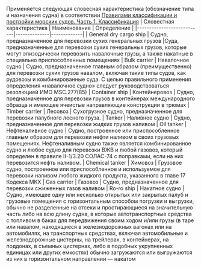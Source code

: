 Применяется следующая словесная характеристика (обозначение типа и назначения судна) в соответствии [Правилами классификации и постройки морских судов. Часть 1. Классификация](../reference/part1_classification.pdf#page=126)
| Словестная характеристика | Наименование | Определение |
|---------------------------|--------------|-------------|
| General dry cargo ship | Судно, предназначенное для перевозки сухих генеральных грузов |Суда, предназначенные для перевозки сухих генеральных грузов, которые могут эпизодически перевозить навалочные грузы, а также накатные в специально приспособленных помещениях
| Bulk carrier | Навалочное судно | Cудно, предназначенное главным образом (преимущественно) для перевозки сухих грузов навалом, включая такие типы судов, как рудовозы и комбинированные суда. С целью правильного применения определения «навалочное судно» следует руководствоваться резолюцией ИМО MSC.277(85)
| Container ship | Контейнеровоз | Cудно, предназначенное для перевозки грузов в контейнерах международного образца и имеющее ячеистые направляющие конструкции в трюмах
| Timber carrier | Лесовоз | Сухогрузное судно, предназначенное для перевозки палубного лесного груза.
| Tanker | Наливное судно | Cудно, предназначенное для перевозки жидких грузов наливом
| Oil tanker | Нефтеналивное судно | Судно, построенное или приспособленное главным образом для перевозки нефти наливом в своих грузовых помещениях. Нефтеналивным судно также является комбинированное судно и любое судно для перевозки ВЖВ и любой газовоз, который определен в правиле II-1/3.20 СОЛАС-74 c поправками, если на них перевозится нефть наливом.
| Chemical tanker | Химовоз | Грузовое судно, построенное или приспособленное и используемое для перевозки наливом любого жидкого продукта, указанного в главе 17 Кодекса МКХ
| Gas carrier | Газовоз | Судно, предназначенное для перевозки сжиженных газов наливом
| Ro-ro ship | Накатное судно | Судно, имеющее одну или несколько открытых или закрытых палуб и грузовые помещения с горизонтальным способом погрузки и выгрузки, обычно не разделенные на отсеки и простирающиеся на значительную часть либо на всю длину судна, в которые автотранспортные средства с топливом в баках для передвижения своим ходом и/или грузы (в таре или навалом, находящиеся в железнодорожных вагонах или на автомобилях, на транспортных средствах, включая автомобильные и железнодорожные цистерны, на трейлерах, в контейнерах, на поддонах, в съемных цистернах, либо в подобных укрупненных единицах или других емкостях) обычно загружаются или выгружаются из них в горизонтальном направлении — накатом
  